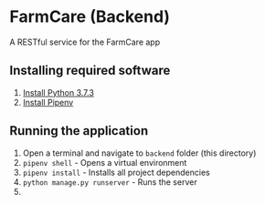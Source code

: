 # FarmCare (Backend)
A RESTful service for the FarmCare app

## Installing required software

1. [Install Python 3.7.3](https://www.python.org/downloads/windows/)
2. [Install Pipenv](https://pypi.org/project/pipenv/)

## Running the application
1. Open a terminal and navigate to `backend` folder (this directory)
2. `pipenv shell` - Opens a virtual environment
3. `pipenv install` - Installs all project dependencies
4. `python manage.py runserver` - Runs the server
5. 